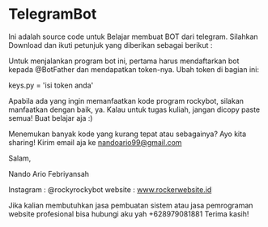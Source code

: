 # TelegramBot
Ini adalah source code untuk Belajar membuat BOT dari telegram.
Silahkan Download dan ikuti petunjuk yang diberikan sebagai berikut :

Untuk menjalankan program bot ini, pertama harus mendaftarkan bot kepada @BotFather dan mendapatkan token-nya. Ubah token di bagian ini:

keys.py = 'isi token anda'

Apabila ada yang ingin memanfaatkan kode program rockybot, silakan manfaatkan dengan baik, ya. Kalau untuk tugas kuliah, jangan dicopy paste semua! Buat belajar aja :)

Menemukan banyak kode yang kurang tepat atau sebagainya? Ayo kita sharing! Kirim email aja ke nandoario99@gmail.com

Salam,

Nando Ario Febriyansah

Instagram : @rockyrockybot
website : www.rockerwebsite.id

Jika kalian membutuhkan jasa pembuatan sistem atau jasa pemrograman website profesional bisa hubungi aku yah +628979081881
Terima kasih!
